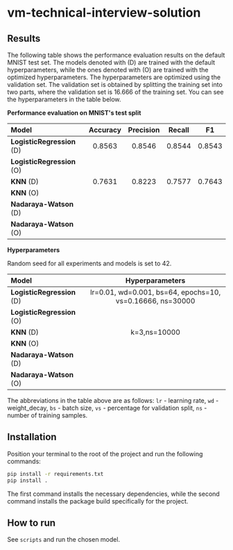 # vm-technical-interview-solution

## Results

The following table shows the performance evaluation results on the default MNIST test
set. The models denoted with (D) are trained with the default hyperparameters, while the
ones denoted with (O) are trained with the optimized hyperparameters. The hyperparameters
are optimized using the validation set. The validation set is obtained by splitting the
training set into two parts, where the validation set is $16.666%$ of the training set.
You can see the hyperparameters in the table below.

**Performance evaluation on MNIST's test split**

| **Model**                  | **Accuracy** | **Precision** | **Recall** |  **F1**  |
| :------------------------- | :----------: | :-----------: | :--------: | :------: |
| **LogisticRegression** (D) |   $0.8563$   |   $0.8546$    |  $0.8544$  | $0.8543$ |
| **LogisticRegression** (O) |              |               |            |          |
| **KNN** (D)                |   $0.7631$   |   $0.8223$    |  $0.7577$  | $0.7643$ |
| **KNN** (O)                |              |               |            |          |
| **Nadaraya-Watson** (D)    |              |               |            |          |
| **Nadaraya-Watson** (O)    |              |               |            |          |

**Hyperparameters**

Random seed for all experiments and models is set to $42$.

| **Model**                  |                    **Hyperparameters**                    |
| :------------------------- | :-------------------------------------------------------: |
| **LogisticRegression** (D) | lr=0.01, wd=0.001, bs=64, epochs=10, vs=0.16666, ns=30000 |
| **LogisticRegression** (O) |                                                           |
| **KNN** (D)                |                       k=3,ns=10000                        |
| **KNN** (O)                |                                                           |
| **Nadaraya-Watson** (D)    |                                                           |
| **Nadaraya-Watson** (O)    |                                                           |

The abbreviations in the table above are as follows: `lr` - learning rate, `wd` - weight_decay,
`bs` - batch size, `vs` - percentage for validation split, `ns` - number of training samples.

## Installation

Position your terminal to the root of the project and run the following commands:

```bash
pip install -r requirements.txt
pip install .
```

The first command installs the necessary dependencies, while the second command installs
the package build specifically for the project.

## How to run

See `scripts` and run the chosen model.
